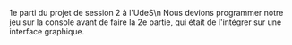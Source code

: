 1e parti du projet de session 2 à l'UdeS\n
Nous devions programmer notre jeu sur la console avant de faire la 2e partie, qui était de l'intégrer sur une interface graphique.

